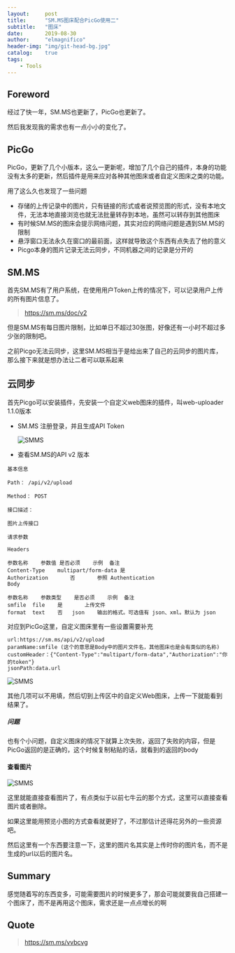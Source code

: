 ```yaml
---
layout:     post
title:      "SM.MS图床配合PicGo使用二"
subtitle:   "图床"
date:       2019-08-30
author:     "elmagnifico"
header-img: "img/git-head-bg.jpg"
catalog:    true
tags:
    - Tools
---
```


## Foreword

经过了快一年，SM.MS也更新了，PicGo也更新了。

然后我发现我的需求也有一点小小的变化了。

## PicGo

PicGo，更新了几个小版本，这么一更新呢，增加了几个自己的插件，本身的功能没有太多的更新，然后插件是用来应对各种其他图床或者自定义图床之类的功能。

用了这么久也发现了一些问题

- 存储的上传记录中的图片，只有链接的形式或者说预览图的形式，没有本地文件，无法本地直接浏览也就无法批量转存到本地，虽然可以转存到其他图床
- 有时候SM.MS的图床会提示网络问题，其实对应的网络问题是遇到SM.MS的限制
- 悬浮窗口无法永久在窗口的最前面，这样就导致这个东西有点失去了他的意义
- Picgo本身的图片记录无法云同步，不同机器之间的记录是分开的

## SM.MS

首先SM.MS有了用户系统，在使用用户Token上传的情况下，可以记录用户上传的所有图片信息了。

> https://sm.ms/doc/v2

但是SM.MS有每日图片限制，比如单日不超过30张图，好像还有一小时不超过多少张的限制吧。

之前Picgo无法云同步，这里SM.MS相当于是给出来了自己的云同步的图片库，那么接下来就是想办法让二者可以联系起来

## 云同步

首先Picgo可以安装插件，先安装一个自定义web图床的插件，叫web-uploader 1.1.0版本

- SM.MS 注册登录，并且生成API Token

  ![SMMS](https://i.loli.net/2019/08/30/XlhmCi9GDsbnJ2c.png)

- 查看SM.MS的API v2 版本

```
基本信息

Path： /api/v2/upload

Method： POST

接口描述：

图片上传接口

请求参数

Headers

参数名称	参数值	是否必须	示例	备注
Content-Type	multipart/form-data	是		
Authorization		否		参照 Authentication
Body

参数名称	参数类型	是否必须	示例	备注
smfile	file	是		上传文件
format	text	否	json	输出的格式。可选值有 json、xml。默认为 json
```

对应到PicGo这里，自定义图床里有一些设置需要补充

```
url:https://sm.ms/api/v2/upload
paramName:smfile (这个的意思是Body中的图片文件名，其他图床也是会有类似的名称)
customHeader：{"Content-Type":"multipart/form-data","Authorization":"你的token"}
jsonPath:data.url
```

![SMMS](https://i.loli.net/2019/08/30/9SjGaWRfu87HUPe.png)

其他几项可以不用填，然后切到上传区中的自定义Web图床，上传一下就能看到结果了。

##### 问题

也有个小问题，自定义图床的情况下就算上次失败，返回了失败的内容，但是PicGo返回的是正确的，这个时候复制粘贴的话，就看到的返回的body

#### 查看图片

![SMMS](https://i.loli.net/2019/08/30/3ZMjvTBNnQHms1h.png)

这里就能直接查看图片了，有点类似于以前七牛云的那个方式，这里可以直接查看图片或者删除。

如果这里能用预览小图的方式查看就更好了，不过那估计还得花另外的一些资源吧。

然后这里有一个东西要注意一下，这里的图片名其实是上传时你的图片名，而不是生成的url以后的图片名。

## Summary

感觉随着写的东西变多，可能需要图片的时候更多了，那会可能就要我自己搭建一个图床了，而不是再用这个图床，需求还是一点点增长的啊

## Quote

> https://sm.ms/vvbcvg   
